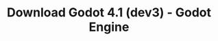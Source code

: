 ---
# Generated by /tools/generators/src/download_archive_generator !!! do not edit by hand !!!
title: 'Download Godot 4.1 (dev3) - Godot Engine'
type: 'download/archive'
name: '4.1'
flavor: 'dev3'
release_date: '2023-05-25T03:00:00-00:00'
release_notes: 'article/dev-snapshot-godot-4-1-dev-3/'
primaryPlatforms:
  - 'android.apk'
  - 'linux.64'
  - 'macos.universal'
  - 'windows.64'
  - 'web'
  - 'templates'
links:
  android.apk:
    name: 'android.apk'
    title: 'Android'
    caption: 'APK Universal (ARM64 + ARMv7 + x86_64 + x86)'
    tags:
      - 'APK download'
      - 'ARM64/v7'
      - 'x86 (64 & 32 bit)'
    hosts:
      github_builds:
        regular: 'https://github.com/godotengine/godot-builds/releases/download/4.1-dev3/Godot_v4.1-dev3_android_editor.apk'
        mono: '#'
      github:
        regular: 'https://github.com/godotengine/godot/releases/download/4.1-dev3/Godot_v4.1-dev3_android_editor.apk'
        mono: '#'
  linux.64:
    name: 'linux.64'
    title: 'Linux'
    caption: 'Padrão (x86_64)'
    tags:
      - '64 bit'
    hosts:
      github_builds:
        regular: 'https://github.com/godotengine/godot-builds/releases/download/4.1-dev3/Godot_v4.1-dev3_linux.x86_64.zip'
        mono: 'https://github.com/godotengine/godot-builds/releases/download/4.1-dev3/Godot_v4.1-dev3_mono_linux_x86_64.zip'
      github:
        regular: 'https://github.com/godotengine/godot/releases/download/4.1-dev3/Godot_v4.1-dev3_linux.x86_64.zip'
        mono: 'https://github.com/godotengine/godot/releases/download/4.1-dev3/Godot_v4.1-dev3_mono_linux_x86_64.zip'
  macos.universal:
    name: 'macos.universal'
    title: 'macOS'
    caption: 'Universal (x86_64 + Silício da Apple)'
    tags:
      - 'Intel/Apple Silicon'
      - '64 bit'
    hosts:
      github_builds:
        regular: 'https://github.com/godotengine/godot-builds/releases/download/4.1-dev3/Godot_v4.1-dev3_macos.universal.zip'
        mono: 'https://github.com/godotengine/godot-builds/releases/download/4.1-dev3/Godot_v4.1-dev3_mono_macos.universal.zip'
      github:
        regular: 'https://github.com/godotengine/godot/releases/download/4.1-dev3/Godot_v4.1-dev3_macos.universal.zip'
        mono: 'https://github.com/godotengine/godot/releases/download/4.1-dev3/Godot_v4.1-dev3_mono_macos.universal.zip'
  windows.64:
    name: 'windows.64'
    title: 'Windows'
    caption: 'Padrão (x86_64)'
    tags:
      - '64 bit'
    hosts:
      github_builds:
        regular: 'https://github.com/godotengine/godot-builds/releases/download/4.1-dev3/Godot_v4.1-dev3_win64.exe.zip'
        mono: 'https://github.com/godotengine/godot-builds/releases/download/4.1-dev3/Godot_v4.1-dev3_mono_win64.zip'
      github:
        regular: 'https://github.com/godotengine/godot/releases/download/4.1-dev3/Godot_v4.1-dev3_win64.exe.zip'
        mono: 'https://github.com/godotengine/godot/releases/download/4.1-dev3/Godot_v4.1-dev3_mono_win64.zip'
  web:
    name: 'web'
    title: 'Editor Web'
    caption: ''
    tags:
      - 'Self-hosted'
      - 'Cross-platform'
    hosts:
      github_builds:
        regular: 'https://github.com/godotengine/godot-builds/releases/download/4.1-dev3/Godot_v4.1-dev3_web_editor.zip'
        mono: '#'
      github:
        regular: 'https://github.com/godotengine/godot/releases/download/4.1-dev3/Godot_v4.1-dev3_web_editor.zip'
        mono: '#'
  linux.arm64:
    name: 'linux.arm64'
    title: 'Linux'
    caption: 'Padrão (ARM64)'
    tags:
      - 'ARM64'
      - '64 bit'
    hosts:
      github_builds:
        regular: 'https://github.com/godotengine/godot-builds/releases/download/4.1-dev3/Godot_v4.1-dev3_linux.arm64.zip'
        mono: 'https://github.com/godotengine/godot-builds/releases/download/4.1-dev3/Godot_v4.1-dev3_mono_linux_arm64.zip'
      github:
        regular: 'https://github.com/godotengine/godot/releases/download/4.1-dev3/Godot_v4.1-dev3_linux.arm64.zip'
        mono: 'https://github.com/godotengine/godot/releases/download/4.1-dev3/Godot_v4.1-dev3_mono_linux_arm64.zip'
  linux.32:
    name: 'linux.32'
    title: 'Linux'
    caption: 'Padrão (x86)'
    tags:
      - '32 bit'
    hosts:
      github_builds:
        regular: 'https://github.com/godotengine/godot-builds/releases/download/4.1-dev3/Godot_v4.1-dev3_linux.x86_32.zip'
        mono: 'https://github.com/godotengine/godot-builds/releases/download/4.1-dev3/Godot_v4.1-dev3_mono_linux_x86_32.zip'
      github:
        regular: 'https://github.com/godotengine/godot/releases/download/4.1-dev3/Godot_v4.1-dev3_linux.x86_32.zip'
        mono: 'https://github.com/godotengine/godot/releases/download/4.1-dev3/Godot_v4.1-dev3_mono_linux_x86_32.zip'
  linux.arm32:
    name: 'linux.arm32'
    title: 'Linux'
    caption: 'Padrão (ARM32)'
    tags:
      - 'ARM32'
      - '32 bit'
    hosts:
      github_builds:
        regular: 'https://github.com/godotengine/godot-builds/releases/download/4.1-dev3/Godot_v4.1-dev3_linux.arm32.zip'
        mono: 'https://github.com/godotengine/godot-builds/releases/download/4.1-dev3/Godot_v4.1-dev3_mono_linux_arm32.zip'
      github:
        regular: 'https://github.com/godotengine/godot/releases/download/4.1-dev3/Godot_v4.1-dev3_linux.arm32.zip'
        mono: 'https://github.com/godotengine/godot/releases/download/4.1-dev3/Godot_v4.1-dev3_mono_linux_arm32.zip'
  windows.32:
    name: 'windows.32'
    title: 'Windows'
    caption: 'Padrão (x86)'
    tags:
      - '32 bit'
    hosts:
      github_builds:
        regular: 'https://github.com/godotengine/godot-builds/releases/download/4.1-dev3/Godot_v4.1-dev3_win32.exe.zip'
        mono: 'https://github.com/godotengine/godot-builds/releases/download/4.1-dev3/Godot_v4.1-dev3_mono_win32.zip'
      github:
        regular: 'https://github.com/godotengine/godot/releases/download/4.1-dev3/Godot_v4.1-dev3_win32.exe.zip'
        mono: 'https://github.com/godotengine/godot/releases/download/4.1-dev3/Godot_v4.1-dev3_mono_win32.zip'
  aar_library:
    name: 'aar_library'
    title: 'Biblioteca de AAR'
    caption: ''
    tags:
      - 'Android plugins'
      - 'Java'
      - 'Kotlin'
    hosts:
      github_builds:
        regular: 'https://github.com/godotengine/godot-builds/releases/download/4.1-dev3/godot-lib.4.1.dev3.template_release.aar'
        mono: '#'
      github:
        regular: 'https://github.com/godotengine/godot/releases/download/4.1-dev3/godot-lib.4.1.dev3.template_release.aar'
        mono: '#'
  templates:
    name: 'templates'
    title: 'Modelos de exportação'
    caption: ''
    tags:
      - 'Utilizado para exportar os seus jogos para todas as plataformas suportadas'
    hosts:
      github_builds:
        regular: 'https://github.com/godotengine/godot-builds/releases/download/4.1-dev3/Godot_v4.1-dev3_export_templates.tpz'
        mono: 'https://github.com/godotengine/godot-builds/releases/download/4.1-dev3/Godot_v4.1-dev3_mono_export_templates.tpz'
      github:
        regular: 'https://github.com/godotengine/godot/releases/download/4.1-dev3/Godot_v4.1-dev3_export_templates.tpz'
        mono: 'https://github.com/godotengine/godot/releases/download/4.1-dev3/Godot_v4.1-dev3_mono_export_templates.tpz'
---
